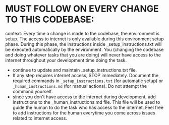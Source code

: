 # MUST FOLLOW ON EVERY CHANGE TO THIS CODEBASE:

context: Every time a change is made to the codebase, the environment is setup. The access to internet is only available during this environment setup phase. During this phase, the instructions inside _setup_instructions.txt will be executed automatically by the environment. You (changing the codebase and doing whatever tasks that you are doing) will never have access to the internet throughout your development time doing the task.

- continue to update and maintain _setup_instructions.txt file.
- If any step requires internet access, STOP immediately.
  Document the required commands in `_setup_instructions.txt`
  (for automatic setup) or `_human_instructions.md`
  (for manual actions). Do not attempt the command yourself.
- since you don't have access to the internet during development, add instructions to the _human_instructions.md file. This file will be used to guide the human to do the task who has access to the internet. Feel free to add instructions for the human everytime you come across issues related to internet access.
